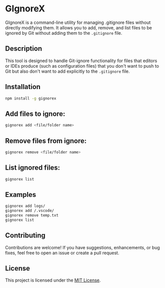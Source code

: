 # GIgnoreX

GIgnoreX is a command-line utility for managing .gitignore files without directly modifying them. It allows you to add, remove, and list files to be ignored by Git without adding them to the `.gitignore` file.

## Description

This tool is designed to handle Git-ignore functionality for files that editors or IDEs produce (such as configuration files) that you don't want to push to Git but also don't want to add explicitly to the `.gitignore` file.


## Installation

```bash
npm install -g gignorex

```
## Add files to ignore:
```bash
gignorex add <file/folder name>
```
## Remove files from ignore:
```bash
gignorex remove <file/folder name>
```
## List ignored files:
```bash
gignorex list
```

## Examples
```bash
gignorex add logs/
gignorex add /.vscode/
gignorex remove temp.txt
gignorex list
```

## Contributing
Contributions are welcome! If you have suggestions, enhancements, or bug fixes, feel free to open an issue or create a pull request.

## License
This project is licensed under the [MIT License](https://mit-license.org/).